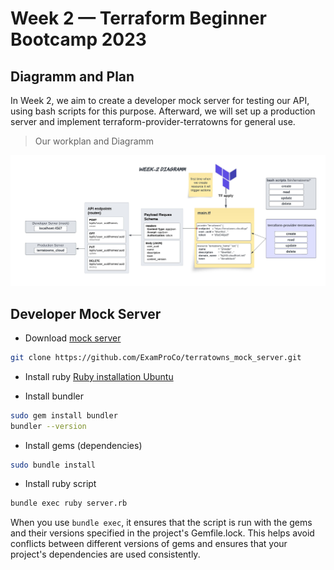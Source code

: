 # Week 2 — Terraform Beginner Bootcamp 2023

## Diagramm and Plan

In Week 2, we aim to create a developer mock server for testing our API, using bash scripts for this purpose. Afterward, we will set up a production server and implement terraform-provider-terratowns for general use.

> Our workplan and Diagramm

![Week-2 Diagramm](assets/week2-diagram.jpeg)

## Developer Mock Server

* Download [mock server](https://github.com/ExamProCo/terratowns_mock_server.git)

```sh
git clone https://github.com/ExamProCo/terratowns_mock_server.git
```

* Install ruby [Ruby installation Ubuntu](https://itslinuxfoss.com/install-ruby-ubuntu-22-04/#:~:text=There%20are%20several%20ways%20or,2%E2%80%9D%20command.)

* Install bundler

```sh
sudo gem install bundler
bundler --version
```

* Install gems (dependencies)

```sh
sudo bundle install
```

* Install ruby script

```sh
bundle exec ruby server.rb
```

When you use `bundle exec`, it ensures that the script is run with the gems and their versions specified in the project's Gemfile.lock. This helps avoid conflicts between different versions of gems and ensures that your project's dependencies are used consistently.

